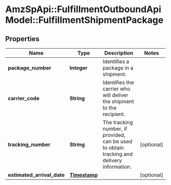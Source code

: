 # AmzSpApi::FulfillmentOutboundApiModel::FulfillmentShipmentPackage

## Properties
Name | Type | Description | Notes
------------ | ------------- | ------------- | -------------
**package_number** | **Integer** | Identifies a package in a shipment. | 
**carrier_code** | **String** | Identifies the carrier who will deliver the shipment to the recipient. | 
**tracking_number** | **String** | The tracking number, if provided, can be used to obtain tracking and delivery information. | [optional] 
**estimated_arrival_date** | [**Timestamp**](Timestamp.md) |  | [optional] 

